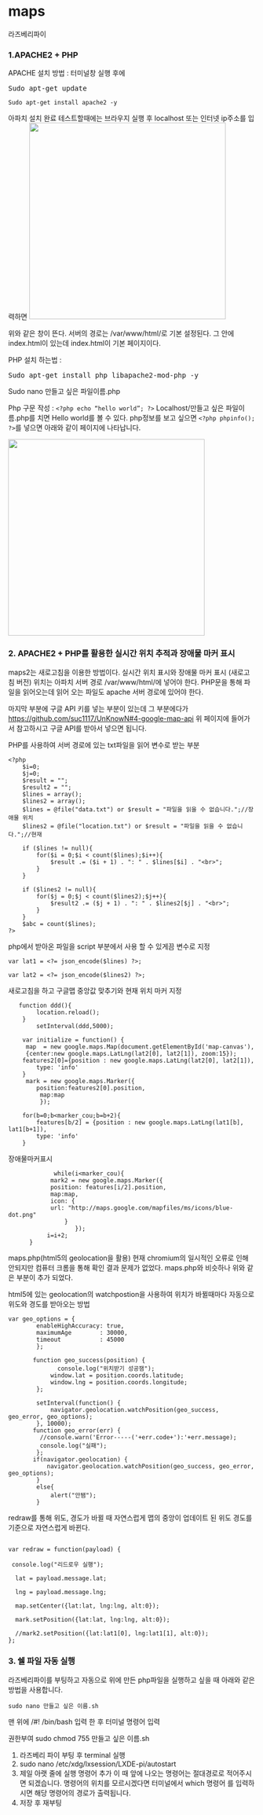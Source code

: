 # maps

라즈베리파이 

### 1.APACHE2 + PHP
APACHE 설치 방법 : 
터미널창 실행 후에
<pre>Sudo apt-get update</pre>
```Sudo apt-get install apache2 -y```

아파치 설치 완료
테스트할때에는 브라우지 실행 후 localhost 또는 인터넷 ip주소를 입력하면
<img src="https://user-images.githubusercontent.com/48506474/70411451-9f1abb80-1a95-11ea-9458-be031e5a0202.png" width=400px>


위와 같은 창이 뜬다. 서버의 경로는 /var/www/html/로 기본 설정된다.
그 안에 index.html이 있는데 index.html이 기본 페이지이다.

PHP 설치 하는법 :
<pre>Sudo apt-get install php libapache2-mod-php -y</pre>
Sudo nano 만들고 싶은 파일이름.php

Php 구문 작성 : 
```<?php echo “hello world”; ?>```
Localhost/만들고 싶은 파일이름.php를 치면
Hello world를 볼 수 있다.
php정보를 보고 싶으면 ```<?php phpinfo(); ?>```를 넣으면 아래와 같이 페이지에 나타납니다.


<img src="https://user-images.githubusercontent.com/48506474/70418585-0725cd80-1aa7-11ea-87e1-2be2069363c7.jpg" width=400px>



### 2. APACHE2 + PHP를 활용한 실시간 위치 추적과 장애물 마커 표시

maps2는 새로고침을 이용한 방법이다.
실시간 위치 표시와 장애물 마커 표시 (새로고침 버전)
위치는 아파치 서버 경로 /var/www/html/에 넣어야 한다.
PHP문을 통해 파일을 읽어오는데 읽어 오는 파일도 apache 서버 경로에 있어야 한다.

마지막 부분에 구글 API 키를 넣는 부분이 있는데 그 부분에다가 https://github.com/suc1117/UnKnowN#4-google-map-api 위 페이지에 들어가서 참고하시고 구글 API를 받아서 넣으면 됩니다.

PHP를 사용하여 서버 경로에 있는 txt파일을 읽어 변수로 받는 부분
```
<?php
	$i=0;
	$j=0;
	$result = "";
	$result2 = "";
	$lines = array();
	$lines2 = array();
	$lines = @file("data.txt") or $result = "파일을 읽을 수 없습니다.";//장애물 위치
	$lines2 = @file("location.txt") or $result = "파일을 읽을 수 없습니다.";//현재 

	if ($lines != null){
		for($i = 0;$i < count($lines);$i++){
			$result .= ($i + 1) . ": " . $lines[$i] . "<br>";
		}
	}

	if ($lines2 != null){
		for($j = 0;$j < count($lines2);$j++){
			$result2 .= ($j + 1) . ": " . $lines2[$j] . "<br>";
		}
	}
	$abc = count($lines);
?>
```

php에서 받아온 파일을 script 부분에서 사용 할 수 있게끔 변수로 지정

```var lat1 = <?= json_encode($lines) ?>;```

```var lat2 = <?= json_encode($lines2) ?>;```



새로고침을 하고 구글맵 중앙값 맞추기와 현재 위치 마커 지정
	   
	   function ddd(){
			location.reload();
		}
			setInterval(ddd,5000);

		var initialize = function() {
		 map  = new google.maps.Map(document.getElementById('map-canvas'), 
		 {center:new google.maps.LatLng(lat2[0], lat2[1]), zoom:15});
		features2[0]={position : new google.maps.LatLng(lat2[0], lat2[1]),
			type: 'info'
		}
		 mark = new google.maps.Marker({
			position:features2[0].position,
			 map:map
			 });

		for(b=0;b<marker_cou;b=b+2){
			features[b/2] = {position : new google.maps.LatLng(lat1[b], lat1[b+1]),
			type: 'info'
		} 


장애물마커표시

```
    		 while(i<marker_cou){
			mark2 = new google.maps.Marker({
			position: features[i/2].position,
			map:map,
			icon: {
			url: "http://maps.google.com/mapfiles/ms/icons/blue-dot.png"
		        }
                   });
		   i=i+2;
	  }
```
maps.php(html5의 geolocation을 활용)
현재 chromium의 일시적인 오류로 인해 안되지만 컴퓨터 크롬을 통해 확인 결과 문제가 없었다.
maps.php와 비슷하나 위와 같은 부분이 추가 되었다.


html5에 있는 geolocation의 watchpostion을 사용하여 위치가 바뀔때마다 자동으로 위도와 경도를 받아오는 방법

```
var geo_options = {
		enableHighAccuracy: true, 
		maximumAge        : 30000, 
		timeout           : 45000
		};

	   function geo_success(position) {
		      console.log("위치받기 성공잼");
		    window.lat = position.coords.latitude;
		    window.lng = position.coords.longitude;
		};
		
		setInterval(function() {
			navigator.geolocation.watchPosition(geo_success, geo_error, geo_options);
		}, 10000);
	   function geo_error(err) {
		 //console.warn('Error-----('+err.code+'):'+err.message);
		 console.log("실패");
		};
	   if(navigator.geolocation) {
		   navigator.geolocation.watchPosition(geo_success, geo_error, geo_options);
		}
		else{
			alert("안됌");
		}
   ```
   
   redraw를 통해 위도, 경도가 바뀔 때 자연스럽게 맵의 중앙이 업데이트 된 위도 경도를 기준으로 자연스럽게 바뀐다.
   
   ```
   
   var redraw = function(payload) {
	
	console.log("리드로우 실행");
     
     lat = payload.message.lat;
     
     lng = payload.message.lng;
     
     map.setCenter({lat:lat, lng:lng, alt:0});
     
     mark.setPosition({lat:lat, lng:lng, alt:0});
     
     //mark2.setPosition({lat:lat1[0], lng:lat1[1], alt:0});
   };
   
   ```
   
   
### 3. 쉘 파일 자동 실행
라즈베리파이를 부팅하고 자동으로 위에 만든 php파일을 실행하고 싶을 때 아래와 같은 방법을 사용합니다.

```sudo nano 만들고 싶은 이름.sh```

맨 위에 /#! /bin/bash 입력 한 후
터미널 명령어 입력

권한부여
sudo chmod 755 만들고 싶은 이름.sh

1. 라즈베리 파이 부팅 후 terminal 실행
2. sudo nano /etc/xdg/lxsession/LXDE-pi/autostart
3. 제일 아랫 줄에 실행 명령어 추가
    이 때 앞에 나오는 명령어는 절대경로로 적어주시면 되겠습니다. 명령어의 위치를 모르시겠다면 터미널에서
    which 명령어 를 입력하시면 해당 명령어의 경로가 출력됩니다.
4. 저장 후 재부팅
